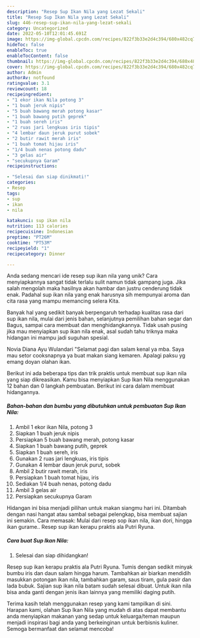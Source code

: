 ```yaml
---
description: "Resep Sup Ikan Nila yang Lezat Sekali"
title: "Resep Sup Ikan Nila yang Lezat Sekali"
slug: 446-resep-sup-ikan-nila-yang-lezat-sekali
category: Uncategorized
date: 2022-05-10T12:01:45.691Z
image: https://img-global.cpcdn.com/recipes/822f3b33e2d4c394/680x482cq70/sup-ikan-nila-foto-resep-utama.jpg
hideToc: false
enableToc: true
enableTocContent: false
thumbnail: https://img-global.cpcdn.com/recipes/822f3b33e2d4c394/680x482cq70/sup-ikan-nila-foto-resep-utama.jpg
cover: https://img-global.cpcdn.com/recipes/822f3b33e2d4c394/680x482cq70/sup-ikan-nila-foto-resep-utama.jpg
author: Admin
authorAv: notfound
ratingvalue: 3.1
reviewcount: 18
recipeingredient:
- "1 ekor ikan Nila potong 3"
- "1 buah jeruk nipis"
- "5 buah bawang merah potong kasar"
- "1 buah bawang putih geprek"
- "1 buah sereh iris"
- "2 ruas jari lengkuas iris tipis"
- "4 lembar daun jeruk purut sobek"
- "2 butir rawit merah iris"
- "1 buah tomat hijau iris"
- "1/4 buah nenas potong dadu"
- "3 gelas air"
- "secukupnya Garam"
recipeinstructions:

- "Selesai dan siap dinikmati!"
categories:
- Resep
tags:
- sup
- ikan
- nila

katakunci: sup ikan nila 
nutrition: 113 calories
recipecuisine: Indonesian
preptime: "PT26M"
cooktime: "PT53M"
recipeyield: "1"
recipecategory: Dinner

---
```





Anda sedang mencari ide resep sup ikan nila yang unik? Cara menyiapkannya sangat tidak terlalu sulit namun tidak gampang juga. Jika salah mengolah maka hasilnya akan hambar dan justru cenderung tidak enak. Padahal sup ikan nila yang enak harusnya sih mempunyai aroma dan cita rasa yang mampu memancing selera Kita.





Banyak hal yang sedikit banyak berpengaruh terhadap kualitas rasa dari sup ikan nila, mulai dari jenis bahan, selanjutnya pemilihan bahan segar dan Bagus, sampai cara membuat dan menghidangkannya. Tidak usah pusing jika mau menyiapkan sup ikan nila enak,      asal sudah tahu triknya maka hidangan ini mampu jadi suguhan spesial.














Novia Diana Ayu Wulandari &#34;Selamat pagi dan salam kenal ya mba. Saya mau setor cooksnapnya ya buat makan siang kemaren. Apalagi paksu yg emang doyan olahan ikan.






Berikut ini ada beberapa tips dan trik praktis untuk membuat sup ikan nila yang siap dikreasikan. Kamu bisa menyiapkan Sup Ikan Nila menggunakan 12 bahan dan 0 langkah pembuatan. Berikut ini cara dalam membuat hidangannya.

<!--inarticleads1-->

##### Bahan-bahan dan bumbu yang dibutuhkan untuk pembuatan Sup Ikan Nila:

1. Ambil 1 ekor ikan Nila, potong 3
1. Siapkan 1 buah jeruk nipis
1. Persiapkan 5 buah bawang merah, potong kasar
1. Siapkan 1 buah bawang putih, geprek
1. Siapkan 1 buah sereh, iris
1. Gunakan 2 ruas jari lengkuas, iris tipis
1. Gunakan 4 lembar daun jeruk purut, sobek
1. Ambil 2 butir rawit merah, iris
1. Persiapkan 1 buah tomat hijau, iris
1. Sediakan 1/4 buah nenas, potong dadu
1. Ambil 3 gelas air
1. Persiapkan secukupnya Garam


Hidangan ini bisa menjadi pilihan untuk makan siangmu hari ini. Ditambah dengan nasi hangat atau sambal sebagai pelengkap, bisa membuat sajian ini semakin. Cara memasak: Mulai dari resep sop ikan nila, ikan dori, hingga ikan gurame.. Resep sup ikan kerapu praktis ala Putri Ryuna. 

<!--inarticleads2-->

##### Cara buat Sup Ikan Nila:


1. Selesai dan siap dihidangkan!

Resep sup ikan kerapu praktis ala Putri Ryuna. Tumis dengan sedikit minyak bumbu iris dan daun salam hingga harum. Tambahkan air biarkan mendidih masukkan potongan ikan nila, tambahkan garam, saus tiram, gula pasir dan lada bubuk. Sajian sup ikan nila batam sudah selesai dibuat. Untuk ikan nila bisa anda ganti dengan jenis ikan lainnya yang memiliki daging putih. 

Terima kasih telah menggunakan resep yang kami tampilkan di sini. Harapan kami, olahan Sup Ikan Nila yang mudah di atas dapat membantu anda menyiapkan makanan yang sedap untuk keluarga/teman maupun menjadi inspirasi bagi anda yang berkeinginan untuk berbisnis kuliner. Semoga bermanfaat dan selamat mencoba!
